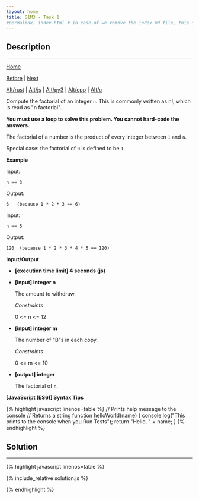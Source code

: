 ```yaml
---
layout: home
title: S1M3 - Task 1
#permalink: index.html # in case of we remove the index.md file, this doc will be the index page
---
```


<div class="row">
<div class="columnStmt" markdown="1">

##  Description
------

[Home](../README.md)

[Before](../S1M2_Task_17/README.md) | [Next](../S1M3_Task_2/README.md)

[Alt/rust](./Alt_rust/README.md) | [Alt/js](./Alt_js/README.html) | [Alt/py3](./Alt_py3/README.md) | [Alt/cpp](./Alt_cpp/README.md) | [Alt/c](./Alt_c/README.md)

Compute the factorial of an integer `n`. This is commonly written as n!, which is read as "n factorial".

**You must use a loop to solve this problem. You cannot hard-code the answers.**

The factorial of a number is the product of every integer between `1` and `n`.

Special case: the factorial of `0` is defined to be `1`.

**Example**

Input:
```
n == 3
```
Output:
```
6   (because 1 * 2 * 3 == 6)
```
Input:
```
n == 5
```
Output:
```
120  (because 1 * 2 * 3 * 4 * 5 == 120)
```

**Input/Output**

* **[execution time limit] 4 seconds (js)**

* **[input] integer n**

    The amount to withdraw.

    *Constraints*

    0 <= n <= 12

* **[input] integer m**

    The number of "B"s in each copy.

    *Constraints*

    0 <= m <= 10

* **[output] integer**

    The factorial of `n`.

**[JavaScript (ES6)] Syntax Tips**

{% highlight javascript linenos=table %}
// Prints help message to the console
// Returns a string
function helloWorld(name) {
    console.log("This prints to the console when you Run Tests");
    return "Hello, " + name;
}
{% endhighlight %}

</div>
<div class="columnSol" markdown="1">

## Solution
------

{% highlight javascript linenos=table %}

{% include_relative solution.js %}

{% endhighlight %}

</div>
</div>
